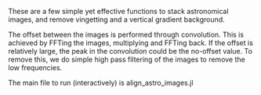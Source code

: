 These are a few simple yet effective functions to stack astronomical images, and remove vingetting and a vertical gradient background.

The offset between the images is performed through convolution. This is achieved by FFTing the images, multiplying and FFTing back. If the offset is relatively large, the peak in the convolution could be the no-offset value. To remove this, we do simple high pass filtering of the images to remove the low frequencies. 

The main file to run (interactively) is align_astro_images.jl